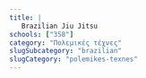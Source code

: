 ```yaml
---
title: |
   Brazilian Jiu Jitsu
schools: ["358"]
category: "Πολεμικές τέχνες"
slugSubcategory: "brazilian"
slugCategory: "polemikes-texnes"
---
```


